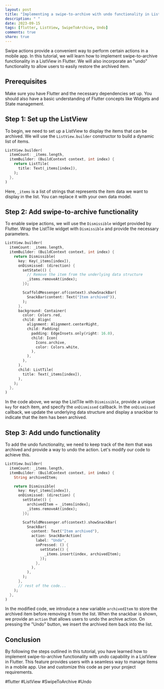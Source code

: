 ```yaml
---
layout: post
title: "Implementing a swipe-to-archive with undo functionality in ListView in Flutter."
description: " "
date: 2023-09-15
tags: [flutter, ListView, SwipeToArchive, Undo]
comments: true
share: true
---
```


Swipe actions provide a convenient way to perform certain actions in a mobile app. In this tutorial, we will learn how to implement swipe-to-archive functionality in a ListView in Flutter. We will also incorporate an "undo" functionality to allow users to easily restore the archived item.

## Prerequisites

Make sure you have Flutter and the necessary dependencies set up. You should also have a basic understanding of Flutter concepts like Widgets and State management.

## Step 1: Set up the ListView

To begin, we need to set up a ListView to display the items that can be archived. We will use the `ListView.builder` constructor to build a dynamic list of items.

```dart
ListView.builder(
  itemCount: _items.length,
  itemBuilder: (BuildContext context, int index) {
    return ListTile(
      title: Text(_items[index]),
    );
  },
)
```

Here, `_items` is a list of strings that represents the item data we want to display in the list. You can replace it with your own data model.

## Step 2: Add swipe-to-archive functionality

To enable swipe actions, we will use the `Dismissible` widget provided by Flutter. Wrap the ListTile widget with `Dismissible` and provide the necessary parameters.

```dart
ListView.builder(
  itemCount: _items.length,
  itemBuilder: (BuildContext context, int index) {
    return Dismissible(
      key: Key(_items[index]),
      onDismissed: (direction) {
        setState(() {
          // Remove the item from the underlying data structure
          _items.removeAt(index);
        });

        ScaffoldMessenger.of(context).showSnackBar(
          SnackBar(content: Text("Item archived")),
        );
      },
      background: Container(
        color: Colors.red,
        child: Align(
          alignment: Alignment.centerRight,
          child: Padding(
            padding: EdgeInsets.only(right: 16.0),
            child: Icon(
              Icons.archive,
              color: Colors.white,
            ),
          ),
        ),
      ),
      child: ListTile(
        title: Text(_items[index]),
      ),
    );
  },
)
```

In the code above, we wrap the ListTile with `Dismissible`, provide a unique `key` for each item, and specify the `onDismissed` callback. In the `onDismissed` callback, we update the underlying data structure and display a snackbar to indicate that the item has been archived.

## Step 3: Add undo functionality

To add the undo functionality, we need to keep track of the item that was archived and provide a way to undo the action. Let's modify our code to achieve this.

```dart
ListView.builder(
  itemCount: _items.length,
  itemBuilder: (BuildContext context, int index) {
    String archivedItem;

    return Dismissible(
      key: Key(_items[index]),
      onDismissed: (direction) {
        setState(() {
          archivedItem = _items[index];
          _items.removeAt(index);
        });

        ScaffoldMessenger.of(context).showSnackBar(
          SnackBar(
            content: Text("Item archived"),
            action: SnackBarAction(
              label: "Undo",
              onPressed: () {
                setState(() {
                  _items.insert(index, archivedItem);
                });
              },
            ),
          ),
        );
      },
      // rest of the code...
    );
  },
)
```

In the modified code, we introduce a new variable `archivedItem` to store the archived item before removing it from the list. When the snackbar is shown, we provide an `action` that allows users to undo the archive action. On pressing the "Undo" button, we insert the archived item back into the list.

## Conclusion

By following the steps outlined in this tutorial, you have learned how to implement swipe-to-archive functionality with undo capability in a ListView in Flutter. This feature provides users with a seamless way to manage items in a mobile app. Use and customize this code as per your project requirements.

#flutter #ListView #SwipeToArchive #Undo